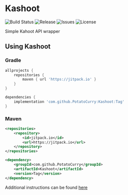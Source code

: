 # Kashoot
![Build Status](https://img.shields.io/travis/com/PotatoCurry/Kashoot.svg)
![Release](https://img.shields.io/github/release/PotatoCurry/Kashoot.svg)
![Issues](https://img.shields.io/github/issues/PotatoCurry/Kashoot.svg)
![License](https://img.shields.io/github/license/PotatoCurry/Kashoot.svg)

Simple Kahoot API wrapper

## Using Kashoot

### Gradle
```gradle
allprojects {
    repositories {
        maven { url 'https://jitpack.io' }
    }
}
```
```gradle
dependencies {
    implementation 'com.github.PotatoCurry:Kashoot:Tag'
}
```

### Maven
```xml
<repositories>
    <repository>
        <id>jitpack.io</id>
        <url>https://jitpack.io</url>
    </repository>
</repositories>
```
```xml
<dependency>
    <groupId>com.github.PotatoCurry</groupId>
    <artifactId>Kashoot</artifactId>
    <version>Tag</version>
</dependency>
```

Additional instructions can be found [here](https://jitpack.io/#PotatoCurry/Kashoot)
